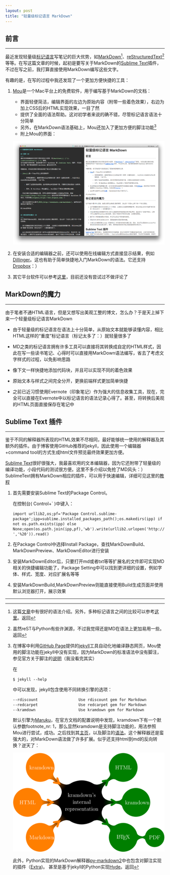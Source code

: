 ```yaml
---
layout: post
title: "轻量级标记语言 MarkDown"
---
```


## 前言 ##
---
最近发现轻量级[标记语言]写笔记的巨大优势，如[MarkDown][][^1]、[reStructuredText][][^2]等等。在写这篇文章的时候，起初是要写关于MarkDown的[Sublime Text]插件，不过在写之前，我打算直接使用MarkDown编写这些文字。

有趣的是，在写的过程中我还发现了一个更加方便快捷的工具：

1. [Mou][]是一个Mac平台上的免费软件，用于编写基于MarkDown的文档：

	- 界面轻便简洁，编辑界面的左边为原始内容（附带一些着色效果），右边为加上CSS后的HTML实现效果，一目了然
	- 提供了全面的语法帮助。这对初学者来说的确不错，尽管标记语言语法十分简单
	- 另外，在MarkDown语法基础上，Mou还加入了更加方便的脚注功能[^3]
	- 附上Mou的界面：

	![Mou-screenshot](/images/2012-12-15-Mou.png)

2. 在安装合适的编辑器之前，还可以使用在线编辑方式直接显示结果，例如[Dillinger][]。这也有助于简单快捷地入门MarkDown的语法。它还支持[Dropbox][]：）

3. 其它平台软件可以参考[这里](http://wowubuntu.com/markdown/)，目前还没有尝试过不做评论了


## MarkDown的魔力 ##
---
由于笔者不通HTML语言，但是又想写出美观工整的博文，怎么办？于是天上掉下来一个轻量级标记语言MarkDown

- 由于轻量级的标记语言在语法上十分简单，从原始文本就能够读懂内容，相比HTML这样的“重度”标记语言（标记太多了：）就轻量很多了

- MD之类的标记语言拥有许多工具可以直接将其转换成自定的HTML样式，因此在写一些读书笔记、心得时可以直接用MarkDown语法编写，省去了考虑文字样式的过程，以免影响思路

- 像下文一样快捷地添加代码块，并且可以实现不同的着色效果

- 原始文本与样式之间完全分开，更换前端样式更加简单快捷

- 之前已近习惯使用Evernote（印象笔记）作为强大的信息收集工具，现在，完全可以直接在Evernote中以标记语言的语法记录心得了。甚至，将转换后美观的HTML页面直接保存在笔记中

## Sublime Text 插件
---
鉴于不同的解释器所表现的HTML效果不尽相同，最好能够统一使用的解释器及其额外的插件。由于博客使用GitHub推荐的jekyll，因此使用一个编辑器+command tool的方式生成html文件预览最终效果更加方便。

[Sublime Text]很好很强大，我最喜欢用的文本编辑器，因为它还附带了轻量级的编译功能，小段代码的测试很方便。这里不多介绍以免抢了MD风头：）SublimeText拥有MarkDown相应的插件，可以用于快速编辑，详细可见这里的[教程](http://lucifr.com/2012/07/12/markdownediting-for-sublime-text-2/)

1. 首先需要安装Sublime Text的Package Control。

	在控制台( Control+` )中键入：

	   import urllib2,os;pf='Package Control.sublime-package';ipp=sublime.installed_packages_path();os.makedirs(ipp) if not os.path.exists(ipp) else None;open(os.path.join(ipp,pf),'wb').write(urllib2.urlopen('http://sublime.wbond.net/'+pf.replace(' ','%20')).read()

2. 在Package Control中选择Install Package，查找MarkDownBuild、MarkDownPreview、MarkDownEditor进行安装

3. 安装MarkDownEditor后，只要打开md或者txt等等扩展名的文件即可实现MD相关的快捷编辑功能了，Package Setting中可以找到更详细的设置，例如字体、样式、宽度、对应扩展名等等

4. 安装MarkDownBuild,MarkDownPreview则能直接使用Build生成页面并使用默认浏览器打开，展示效果

---

[^1]: 这篇[文章](http://wowubuntu.com/markdown/)中有很好的语法介绍。另外，多种标记语言之间的比较可以参考[这里](http://www.worldhello.net/gotgithub/appendix/markups.html)。返回

[^2]: 虽然reST与Python有些许渊源，不过我觉得还是MD在语法上更加易用一些。返回

[^3]: 在博客中利用[GitHub Page][]提供的[jekyll][]工具自动化地编译静态网页，Mou使用的脚注功能在jekyll中没有实现，因为MarkDown的标准语法中没有脚注，参见官方关于脚注的[说明](http://daringfireball.net/2005/07/footnotes#fn1-2005-07-20)（我没看完其实）
	
	在

		$ jekyll --help

	中可以发现，jekyll包含使用不同转换引擎的选项：

		--rdiscount                  Use rdiscount gem for Markdown
		--redcarpet                  Use redcarpet gem for Markdown
		--kramdown                   Use kramdown gem for Markdown

	默认引擎为[Maruku](http://maruku.rubyforge.org/)，在官方文档的配置说明中发现，kramdown下有一个默认参数footnote_nr: 1，那么显然kramdown是支持脚注功能的，用法参照Mou进行尝试，成功。之后找到其[主页](http://kramdown.rubyforge.org/index.html)，以及脚注的[语法](http://kramdown.rubyforge.org/syntax.html#footnotes)。这个解释器还是蛮强大的，对MarkDown语法做了许多扩展。似乎还支持html到md的反向转换？逆天了：

	![kramdown](/images/2012-12-16-kramdown.png)

	此外，Python实现的MarkDown解释器[py-markdown2][]中也包含对脚注实现的插件（[Extra](https://github.com/trentm/python-markdown2/wiki/footnotes))。
	甚至是基于jekyll的Python实现[Hyde](http://ringce.com/hyde)。返回

[标记语言]: http://zh.wikipedia.org/wiki/标记语言
[Sublime Text]: http://www.sublimetext.com/
[MarkDown]: http://zh.wikipedia.org/wiki/Markdown
[reStructuredText]: http://docutils.sourceforge.net/rst.html
[Mou]: http://mouapp.com
[Dillinger]: http://dillinger.io
[Dropbox]: https://www.dropbox.com
[GitHub Page]: http://pages.github.com
[jekyll]: https://github.com/mojombo/jekyll
[py-markdown2]: https://github.com/trentm/python-markdown2